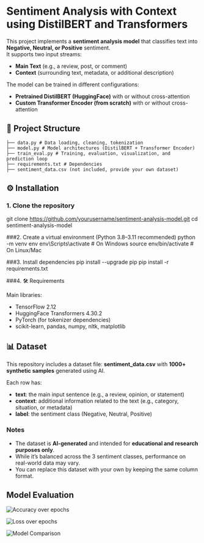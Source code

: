 # Sentiment Analysis with Context using DistilBERT and Transformers

This project implements a **sentiment analysis model** that classifies text into **Negative, Neutral, or Positive** sentiment.  
It supports two input streams:  
- **Main Text** (e.g., a review, post, or comment)  
- **Context** (surrounding text, metadata, or additional description)  

The model can be trained in different configurations:  
- **Pretrained DistilBERT (HuggingFace)** with or without cross-attention  
- **Custom Transformer Encoder (from scratch)** with or without cross-attention  


## 📂 Project Structure
```plaintext
├── data.py # Data loading, cleaning, tokenization
├── model.py # Model architectures (DistilBERT + Transformer Encoder)
├── train_eval.py # Training, evaluation, visualization, and prediction loop
├── requirements.txt # Dependencies
├── sentiment_data.csv (not included, provide your own dataset)
```
## ⚙️ Installation

### 1. Clone the repository
git clone https://github.com/yourusername/sentiment-analysis-model.git
cd sentiment-analysis-model

###2. Create a virtual environment (Python 3.8–3.11 recommended)
python -m venv env
env\Scripts\activate   # On Windows
source env/bin/activate  # On Linux/Mac

###3. Install dependencies
pip install --upgrade pip
pip install -r requirements.txt

###4. 🛠️ Requirements

Main libraries:
- TensorFlow 2.12
- HuggingFace Transformers 4.30.2
- PyTorch (for tokenizer dependencies)
- scikit-learn, pandas, numpy, nltk, matplotlib

## 📊 Dataset

This repository includes a dataset file: **sentiment_data.csv** with **1000+ synthetic samples** generated using AI.  

Each row has:
- **text**: the main input sentence (e.g., a review, opinion, or statement)  
- **context**: additional information related to the text (e.g., category, situation, or metadata)  
- **label**: the sentiment class (Negative, Neutral, Positive)  

### Notes
- The dataset is **AI-generated** and intended for **educational and research purposes only**.  
- While it’s balanced across the 3 sentiment classes, performance on real-world data may vary.  
- You can replace this dataset with your own by keeping the same column format.

## Model Evaluation

![Accuracy over epochs](https://github.com/user-attachments/assets/6fd238f6-4f0b-4453-99c4-ea66f201cc01)

![Loss over epochs](https://github.com/user-attachments/assets/950c9836-ddb4-41e4-bc92-50e326a61a7b)

![Model Comparison](https://github.com/user-attachments/assets/ff0426e0-decf-4977-bf4e-9d95156d15e6)
